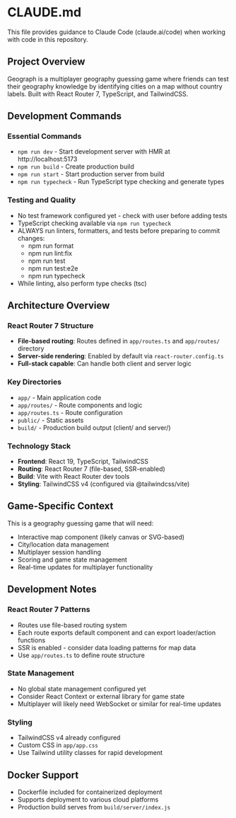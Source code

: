 # CLAUDE.md

This file provides guidance to Claude Code (claude.ai/code) when working with code in this repository.

## Project Overview

Geograph is a multiplayer geography guessing game where friends can test their geography knowledge by identifying cities on a map without country labels. Built with React Router 7, TypeScript, and TailwindCSS.

## Development Commands

### Essential Commands

- `npm run dev` - Start development server with HMR at http://localhost:5173
- `npm run build` - Create production build
- `npm run start` - Start production server from build
- `npm run typecheck` - Run TypeScript type checking and generate types

### Testing and Quality

- No test framework configured yet - check with user before adding tests
- TypeScript checking available via `npm run typecheck`
- ALWAYS run linters, formatters, and tests before preparing to commit changes:
  - npm run format
  - npm run lint:fix
  - npm run test
  - npm run test:e2e
  - npm run typecheck
- While linting, also perform type checks (tsc)

## Architecture Overview

### React Router 7 Structure

- **File-based routing**: Routes defined in `app/routes.ts` and `app/routes/` directory
- **Server-side rendering**: Enabled by default via `react-router.config.ts`
- **Full-stack capable**: Can handle both client and server logic

### Key Directories

- `app/` - Main application code
- `app/routes/` - Route components and logic
- `app/routes.ts` - Route configuration
- `public/` - Static assets
- `build/` - Production build output (client/ and server/)

### Technology Stack

- **Frontend**: React 19, TypeScript, TailwindCSS
- **Routing**: React Router 7 (file-based, SSR-enabled)
- **Build**: Vite with React Router dev tools
- **Styling**: TailwindCSS v4 (configured via @tailwindcss/vite)

## Game-Specific Context

This is a geography guessing game that will need:

- Interactive map component (likely canvas or SVG-based)
- City/location data management
- Multiplayer session handling
- Scoring and game state management
- Real-time updates for multiplayer functionality

## Development Notes

### React Router 7 Patterns

- Routes use file-based routing system
- Each route exports default component and can export loader/action functions
- SSR is enabled - consider data loading patterns for map data
- Use `app/routes.ts` to define route structure

### State Management

- No global state management configured yet
- Consider React Context or external library for game state
- Multiplayer will likely need WebSocket or similar for real-time updates

### Styling

- TailwindCSS v4 already configured
- Custom CSS in `app/app.css`
- Use Tailwind utility classes for rapid development

## Docker Support

- Dockerfile included for containerized deployment
- Supports deployment to various cloud platforms
- Production build serves from `build/server/index.js`
